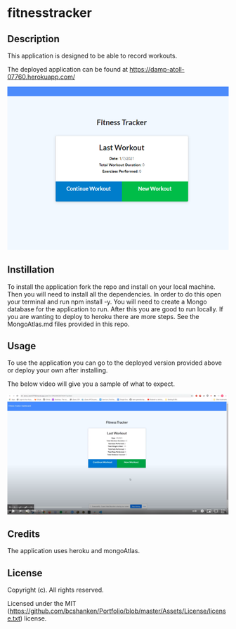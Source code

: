 # fitnesstracker

## Description

This application is designed to be able to record workouts.

The deployed application can be found at https://damp-atoll-07760.herokuapp.com/

<img src="https://github.com/bcshanken/fitnesstracker/blob/main/assets/imgs/fitness.PNG?raw=true" 
alt="database image" />

## Instillation

To install the application fork the repo and install on your local machine. Then you will need to install all the dependencies.  In order to do this open your terminal and run npm install -y. You will need to create a Mongo database for the application to run. After this you are good to run locally. If you are wanting to deploy to heroku there are more steps. See the MongoAtlas.md files provided in this repo.

## Usage

To use the application you can go to the deployed version provided above or deploy your own after installing. 

The below video will give you a sample of what to expect. 

<a href="https://www.youtube.com/watch?v=oBN_pUSqyzs&feature=youtu.be" target="_blank"><img src="https://github.com/bcshanken/fitnesstracker/blob/main/assets/imgs/video.PNG?raw=true" 
alt="video image" /></a>



## Credits

The application uses heroku and mongoAtlas. 

## License
Copyright (c). All rights reserved.

Licensed under the MIT (https://github.com/bcshanken/Portfolio/blob/master/Assets/License/license.txt) license.
